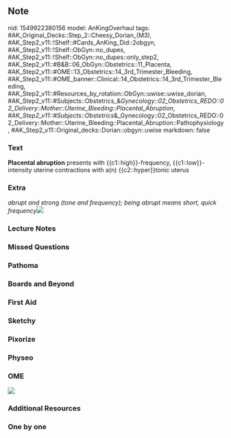 ## Note
nid: 1549922380156
model: AnKingOverhaul
tags: #AK_Original_Decks::Step_2::Cheesy_Dorian_(M3), #AK_Step2_v11::!Shelf::#Cards_AnKing_Did::2obgyn, #AK_Step2_v11::!Shelf::ObGyn::no_dupes, #AK_Step2_v11::!Shelf::ObGyn::no_dupes::only_step2, #AK_Step2_v11::#B&B::06_ObGyn::Obstetrics::11_Placenta, #AK_Step2_v11::#OME::13_Obstetrics::14_3rd_Trimester_Bleeding, #AK_Step2_v11::#OME_banner::Clinical::14_Obstetrics::14_3rd_Trimester_Bleeding, #AK_Step2_v11::#Resources_by_rotation::ObGyn::uwise::uwise_dorian, #AK_Step2_v11::#Subjects::Obstetrics_&_Gynecology::02_Obstetrics_REDO::02_Delivery::Mother::Uterine_Bleeding::Placental_Abruption, #AK_Step2_v11::#Subjects::Obstetrics_&_Gynecology::02_Obstetrics_REDO::02_Delivery::Mother::Uterine_Bleeding::Placental_Abruption::Pathophysiology, #AK_Step2_v11::Original_decks::Dorian::obgyn::uwise
markdown: false

### Text
<b>Placental abruption</b> presents with {{c1::high}}-frequency,
{{c1::low}}-intensity uterine contractions with a(n)
{{c2::hyper}}tonic uterus

### Extra
<i>abrupt and strong (tone and frequency); being abrupt means
short, quick frequency</i><img src="chart.png">

### Lecture Notes


### Missed Questions


### Pathoma


### Boards and Beyond


### First Aid


### Sketchy


### Pixorize


### Physeo


### OME
<div class="ome-widget">
  <a href=
  "https://onlinemeded.org/spa/obstetrics/3rd-trimester-bleeding/acquire?ref=anki">
  <img src="_OME_AnkiFlashcards_Lesson_1.png"></a>
</div>

### Additional Resources


### One by one


